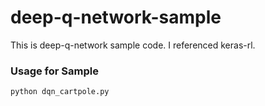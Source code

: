 # deep-q-network-sample
This is deep-q-network sample code.
I referenced keras-rl.


### Usage for Sample

```
python dqn_cartpole.py
```



